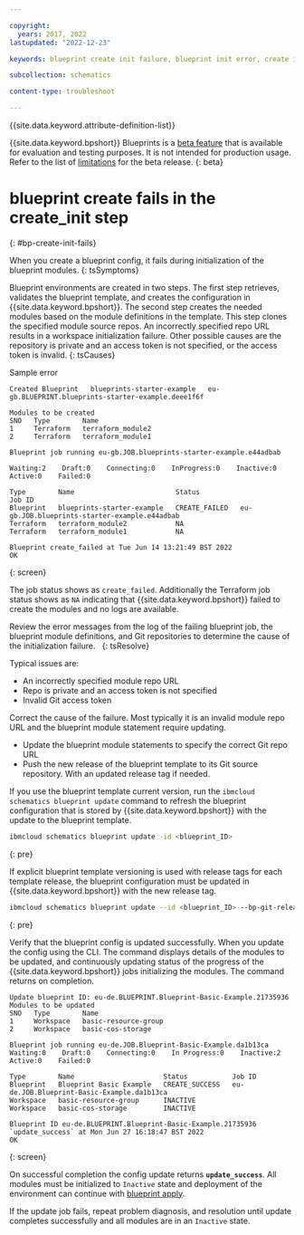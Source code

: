```yaml
---

copyright:
  years: 2017, 2022
lastupdated: "2022-12-23"

keywords: blueprint create init failure, blueprint init error, create init fails,

subcollection: schematics

content-type: troubleshoot

---
```


{{site.data.keyword.attribute-definition-list}}

{{site.data.keyword.bpshort}} Blueprints is a [beta feature](/docs/schematics?topic=schematics-bp-beta-limitations) that is available for evaluation and testing purposes. It is not intended for production usage. Refer to the list of [limitations](/docs/schematics?topic=schematics-bp-beta-limitations#sc-bp-beta-limitation) for the beta release.
{: beta}

# blueprint create fails in the create_init step
{: #bp-create-init-fails}

When you create a blueprint config, it fails during initialization of the blueprint modules. 
{: tsSymptoms}

Blueprint environments are created in two steps. The first step retrieves, validates the blueprint template, and creates the configuration in {{site.data.keyword.bpshort}}. The second step creates the needed modules based on the module definitions in the template. This step clones the specified module source repos. An incorrectly specified repo URL results in a workspace initialization failure. Other possible causes are the repository is private and an access token is not specified, or the access token is invalid. 
{: tsCauses}

Sample error

```text
Created Blueprint   blueprints-starter-example   eu-gb.BLUEPRINT.blueprints-starter-example.deee1f6f

Modules to be created
SNO   Type        Name    
1     Terraform   terraform_module2   
2     Terraform   terraform_module1   
      
Blueprint job running eu-gb.JOB.blueprints-starter-example.e44adbab

Waiting:2    Draft:0    Connecting:0    InProgress:0    Inactive:0    Active:0    Failed:0   

Type        Name                         Status                     Job ID   
Blueprint   blueprints-starter-example   CREATE_FAILED   eu-gb.JOB.blueprints-starter-example.e44adbab   
Terraform   terraform_module2            NA                 
Terraform   terraform_module1            NA                 
            
Blueprint create_failed at Tue Jun 14 13:21:49 BST 2022
OK
```
{: screen} 

The job status shows as `create_failed`. Additionally the Terraform job status shows as `NA` indicating that {{site.data.keyword.bpshort}} failed to create the modules and no logs are available. 


Review the error messages from the log of the failing blueprint job, the blueprint module definitions, and Git repositories to determine the cause of the initialization failure.  
{: tsResolve}

Typical issues are:
- An incorrectly specified module repo URL 
- Repo is private and an access token is not specified
- Invalid Git access token 

Correct the cause of the failure. Most typically it is an invalid module repo URL and the blueprint module statement require updating.
- Update the blueprint module statements to specify the correct Git repo URL
- Push the new release of the blueprint template to its Git source repository. With an updated release tag if needed.

If you use the blueprint template current version, run the `ibmcloud schematics blueprint update` command to refresh the blueprint configuration that is stored by {{site.data.keyword.bpshort}} with the update to the blueprint template. 


```sh
ibmcloud schematics blueprint update -id <blueprint_ID> 
```
{: pre}

If explicit blueprint template versioning is used with release tags for each template release, the blueprint configuration must be updated in {{site.data.keyword.bpshort}} with the new release tag.  

```sh
ibmcloud schematics blueprint update --id <blueprint_ID> --bp-git-release x.y.z  
```
{: pre}


Verify that the blueprint config is updated successfully. When you update the config using the CLI. The command displays details of the modules to be updated, and continuously updating status of the progress of the {{site.data.keyword.bpshort}} jobs initializing the modules. The command returns on completion.

```text
Update blueprint ID: eu-de.BLUEPRINT.Blueprint-Basic-Example.21735936
Modules to be updated
SNO   Type        Name   
1     Workspace   basic-resource-group   
2     Workspace   basic-cos-storage   
      
Blueprint job running eu-de.JOB.Blueprint-Basic-Example.da1b13ca
Waiting:0    Draft:0    Connecting:0    In Progress:0    Inactive:2    Active:0    Failed:0   

Type        Name                      Status           Job ID   
Blueprint   Blueprint Basic Example   CREATE_SUCCESS   eu-de.JOB.Blueprint-Basic-Example.da1b13ca   
Workspace   basic-resource-group      INACTIVE            
Workspace   basic-cos-storage         INACTIVE            
            
Blueprint ID eu-de.BLUEPRINT.Blueprint-Basic-Example.21735936 `update_success` at Mon Jun 27 16:18:47 BST 2022
OK
```
{: screen}

On successful completion the config update returns **`update_success`**. All modules must be initialized to `Inactive` state and deployment of the environment can continue with [blueprint apply](/docs/schematics?topic=schematics-apply-blueprint). 

If the update job fails, repeat problem diagnosis, and resolution until update completes successfully and all modules are in an `Inactive` state.
